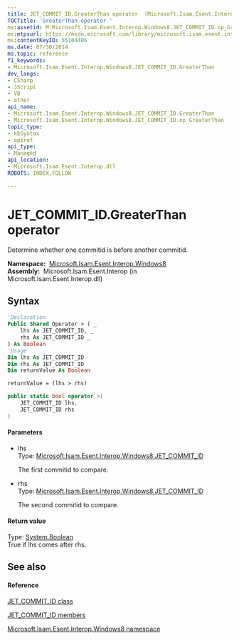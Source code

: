 ```yaml
---
title: JET_COMMIT_ID.GreaterThan operator  (Microsoft.Isam.Esent.Interop.Windows8)
TOCTitle: 'GreaterThan operator '
ms:assetid: M:Microsoft.Isam.Esent.Interop.Windows8.JET_COMMIT_ID.op_GreaterThan(Microsoft.Isam.Esent.Interop.Windows8.JET_COMMIT_ID,Microsoft.Isam.Esent.Interop.Windows8.JET_COMMIT_ID)
ms:mtpsurl: https://msdn.microsoft.com/library/microsoft.isam.esent.interop.windows8.jet_commit_id.op_greaterthan(v=EXCHG.10)
ms:contentKeyID: 55104406
ms.date: 07/30/2014
ms.topic: reference
f1_keywords:
- Microsoft.Isam.Esent.Interop.Windows8.JET_COMMIT_ID.GreaterThan
dev_langs:
- CSharp
- JScript
- VB
- other
api_name: 
- Microsoft.Isam.Esent.Interop.Windows8.JET_COMMIT_ID.GreaterThan
- Microsoft.Isam.Esent.Interop.Windows8.JET_COMMIT_ID.op_GreaterThan
topic_type: 
- kbSyntax
- apiref
api_type: 
- Managed
api_location: 
- Microsoft.Isam.Esent.Interop.dll
ROBOTS: INDEX,FOLLOW

---
```


# JET_COMMIT_ID.GreaterThan operator

Determine whether one commitid is before another commitid.

**Namespace:**  [Microsoft.Isam.Esent.Interop.Windows8](./microsoft.isam.esent.interop.windows8-namespace.md)  
**Assembly:**  Microsoft.Isam.Esent.Interop (in Microsoft.Isam.Esent.Interop.dll)

## Syntax

``` vb
'Declaration
Public Shared Operator > ( _
    lhs As JET_COMMIT_ID, _
    rhs As JET_COMMIT_ID _
) As Boolean
'Usage
Dim lhs As JET_COMMIT_ID
Dim rhs As JET_COMMIT_ID
Dim returnValue As Boolean

returnValue = (lhs > rhs)
```

``` csharp
public static bool operator >(
    JET_COMMIT_ID lhs,
    JET_COMMIT_ID rhs
)
```

#### Parameters

  - lhs  
    Type: [Microsoft.Isam.Esent.Interop.Windows8.JET_COMMIT_ID](./jet-commit-id-class.md)  
    
    The first commitid to compare.

<!-- end list -->

  - rhs  
    Type: [Microsoft.Isam.Esent.Interop.Windows8.JET_COMMIT_ID](./jet-commit-id-class.md)  
    
    The second commitid to compare.

#### Return value

Type: [System.Boolean](/dotnet/api/system.boolean)  
True if lhs comes after rhs.  

## See also

#### Reference

[JET_COMMIT_ID class](./jet-commit-id-class.md)

[JET_COMMIT_ID members](./jet-commit-id-members.md)

[Microsoft.Isam.Esent.Interop.Windows8 namespace](./microsoft.isam.esent.interop.windows8-namespace.md)